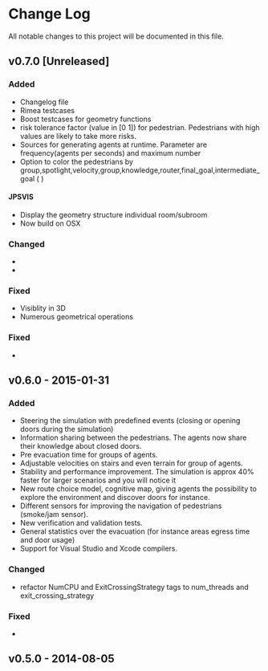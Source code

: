 # Change Log
All notable changes to this project will be documented in this file.


## v0.7.0 [Unreleased]
### Added
- Changelog file
- Rimea testcases
- Boost testcases for geometry functions
- risk tolerance factor (value in [0 1]) for pedestrian. Pedestrians with high values are likely to take more risks.
- Sources for generating agents at runtime. Parameter are frequency(agents per seconds) and maximum number
- Option to color the pedestrians by group,spotlight,velocity,group,knowledge,router,final_goal,intermediate_goal (  <trajectories format="xml-plain" fps="8" color_mode="group">)

#### JPSVIS
- Display the geometry structure individual room/subroom
- Now build on OSX 

### Changed
-  
-  

### Fixed
- Visiblity in 3D
- Numerous geometrical operations

### Fixed
- 

## v0.6.0 - 2015-01-31
### Added
- Steering the simulation with predefined events (closing or opening doors during the simulation)
- Information sharing between the pedestrians. The agents now share their knowledge about closed doors.
- Pre evacuation time for groups of agents.
- Adjustable velocities on stairs and even terrain for group of agents.
- Stability and performance improvement. The simulation is approx 40% faster for larger scenarios and you will notice it
- New route choice model, cognitive map, giving agents the possibility to explore the environment and discover doors for instance.
- Different sensors for improving the navigation of pedestrians (smoke/jam sensor).
- New verification and validation tests.
- General statistics over the evacuation (for instance areas egress time and door usage)
- Support for Visual Studio and Xcode compilers.


### Changed
- refactor NumCPU and ExitCrossingStrategy tags to num_threads and exit_crossing_strategy

### Fixed
-

## v0.5.0 - 2014-08-05